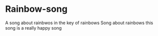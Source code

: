 # Rainbow-song

A song about rainbwos in the key of rainbows
Song about rainbows 
this song is a really happy song